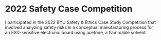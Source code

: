 # 2022 Safety Case Competition

I participated in the 2022 BYU Safety & Ethics Case Study Competition that involved analyzing safety risks in a conceptual manufacturing process for an ESD-sensitive electronic board using acetone, a flammable solvent.
